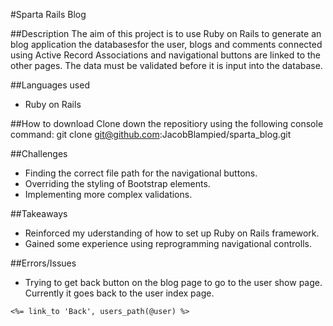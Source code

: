 #Sparta Rails Blog

##Description
The aim of this project is to use Ruby on Rails to generate an blog application the databasesfor the user, blogs and comments connected using Active Record Associations and navigational buttons are linked to the other pages. The data must be validated before it is input into the database.

##Languages used
* Ruby on Rails

##How to download
Clone down the repositiory using the following console command:
git clone git@github.com:JacobBlampied/sparta_blog.git


##Challenges
* Finding the correct file path for the navigational buttons.
* Overriding the styling of Bootstrap elements.
* Implementing more complex validations.

##Takeaways
* Reinforced my uderstanding of how to set up Ruby on Rails framework.
* Gained some experience using reprogramming navigational controlls.

##Errors/Issues
* Trying to get back button on the blog page to go to the user show page. Currently it goes back to the user index page.
```
<%= link_to 'Back', users_path(@user) %>
```
